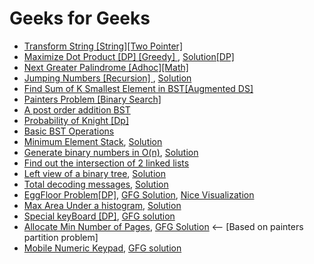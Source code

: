 # Geeks for Geeks


* [Transform String [String][Two Pointer] ](https://practice.geeksforgeeks.org/problems/transform-string/0)
* [Maximize Dot Product [DP] [Greedy] ](https://practice.geeksforgeeks.org/problems/maximize-dot-product/0/) , [Solution[DP]](../Solutions/Maximize%20Dot%20Product.cpp)
* [Next Greater Palindrome [Adhoc][Math] ](https://www.geeksforgeeks.org/given-a-number-find-next-smallest-palindrome-larger-than-this-number/)
* [Jumping Numbers [Recursion] ](https://practice.geeksforgeeks.org/problems/jumping-numbers/0) , [Solution](../Solutions/JumpingNumbers.cpp)
* [Find Sum of K Smallest Element in BST[Augmented DS]](https://www.geeksforgeeks.org/sum-k-smallest-elements-bst/)
* [Painters Problem [Binary Search]](https://practice.geeksforgeeks.org/problems/allocate-minimum-number-of-pages/0)
* [A post order addition BST ](https://practice.geeksforgeeks.org/problems/add-all-greater-values-to-every-node-in-a-bst/1/)
* [Probability of Knight [Dp] ](https://practice.geeksforgeeks.org/problems/probability-of-knight/0)
* [Basic BST Operations](../Solutions/BasicBST.cpp)
* [Minimum Element Stack](https://practice.geeksforgeeks.org/problems/get-minimum-element-from-stack/1), [Solution](../Solutions/minElementStack.cpp)
* [Generate binary numbers in O(n)](https://practice.geeksforgeeks.org/problems/generate-binary-numbers/0), [Solution](../Solutions/generatebinQueue.cpp)
* [Find out the intersection of 2 linked lists](https://practice.geeksforgeeks.org/problems/intersection-point-in-y-shapped-linked-lists/1)
* [Left view of a binary tree](https://practice.geeksforgeeks.org/problems/left-view-of-binary-tree/1), [Solution](../Solutions/leftview.cpp)
* [Total decoding messages](https://practice.geeksforgeeks.org/problems/total-decoding-messages/0), [Solution](../Solutions/totaldecoding.cpp)
* [EggFloor Problem[DP]](https://practice.geeksforgeeks.org/problems/egg-dropping-puzzle/0), [GFG Solution](https://www.geeksforgeeks.org/egg-dropping-puzzle-dp-11/#:~:text=The%20solution%20is%20to%20try,be%20part%20of%20the%20solution.), [Nice Visualization](https://www.youtube.com/watch?v=KVfxgpI3Tv0)
* [Max Area Under a histogram](https://practice.geeksforgeeks.org/problems/maximum-rectangular-area-in-a-histogram/0), [Solution](https://github.com/Soumalya1857/Dump/blob/master/GFG/areaInhostogram.cpp)
* [Special keyBoard [DP]](https://practice.geeksforgeeks.org/problems/special-keyboard/0), [GFG solution](https://www.geeksforgeeks.org/how-to-print-maximum-number-of-a-using-given-four-keys/)
* [Allocate Min Number of Pages](https://practice.geeksforgeeks.org/problems/allocate-minimum-number-of-pages/0), [GFG Solution](https://www.geeksforgeeks.org/painters-partition-problem/) <-- [Based on painters partition problem]
* [Mobile Numeric Keypad](https://practice.geeksforgeeks.org/problems/mobile-numeric-keypad/0), [GFG solution](https://www.geeksforgeeks.org/mobile-numeric-keypad-problem/)
